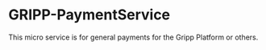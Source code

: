 # GRIPP-PaymentService
This micro service is for general payments for the Gripp Platform or others.
